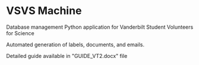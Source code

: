 # VSVS Machine
Database management Python application for Vanderbilt Student Volunteers for Science

Automated generation of labels, documents, and emails.

Detailed guide available in "GUIDE_VT2.docx" file

